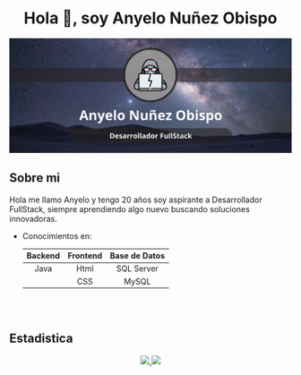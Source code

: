 <h1 align="center">Hola 👋, soy Anyelo Nuñez Obispo </h1>

![portada](img/portada.png)

**Sobre mi**
---
Hola me llamo Anyelo y tengo 20 años soy aspirante a Desarrollador FullStack, siempre aprendiendo algo nuevo  buscando soluciones innovadoras.

* Conocimientos en:

    |Backend|Frontend|Base de Datos|
    |:-:|:-:|:-:|
    |Java|Html|SQL Server|
    ||CSS|MySQL|
<br>
<br>

**Estadistica**
---

<div align="center">
  <a href="https://github.com/AnyeloDev16">
  <img height="180em" src="https://github-readme-stats.vercel.app/api?username=AnyeloDev16&show_icons=true&theme=github_dark&include_all_commits=true&count_private=true"/>
  <img height="180em" witch="30em" src="https://github-readme-stats.vercel.app/api/top-langs/?username=AnyeloDev16&layout=compact&langs_count=7&theme=github_dark"/>  
</div>
